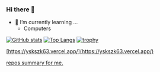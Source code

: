 ### Hi there 👋

- 🌱 I’m currently learning ...
  - Computers

[![GitHub stats](https://github-readme-stats.vercel.app/api?username=yskszk63&show_icons=true)](https://github.com/anuraghazra/github-readme-stats)
[![Top Langs](https://github-readme-stats.vercel.app/api/top-langs/?username=yskszk63&layout=compact)](https://github.com/anuraghazra/github-readme-stats)
[![trophy](https://github-profile-trophy.vercel.app/?username=yskszk63)](https://github.com/ryo-ma/github-profile-trophy)

[https://yskszk63.vercel.app/](https://yskszk63.vercel.app/)

[repos summary for me.](yskszk63.github.io/summary/)
